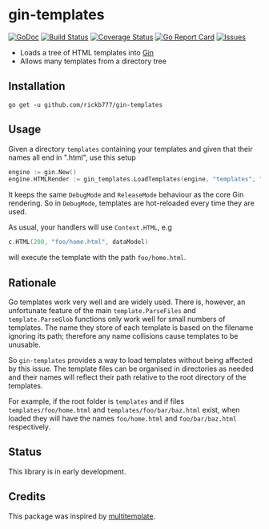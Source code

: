 # gin-templates

[![GoDoc](https://img.shields.io/badge/api-Godoc-blue.svg)](https://pkg.go.dev/github.com/rickb777/gin-templates)
[![Build Status](https://api.travis-ci.org/rickb777/gin-templates.svg?branch=master)](https://travis-ci.org/rickb777/gin-templates/builds)
[![Coverage Status](https://coveralls.io/repos/rickb777/gin-templates/badge.svg?branch=master&service=github)](https://coveralls.io/github/rickb777/gin-templates?branch=master)
[![Go Report Card](https://goreportcard.com/badge/github.com/rickb777/gin-templates)](https://goreportcard.com/report/github.com/rickb777/gin-templates)
[![Issues](https://img.shields.io/github/issues/rickb777/gin-templates.svg)](https://github.com/rickb777/gin-templates/issues)

* Loads a tree of HTML templates into [Gin](https://github.com/gin-gonic/gin)
* Allows many templates from a directory tree

## Installation

    go get -u github.com/rickb777/gin-templates

## Usage

Given a directory `templates` containing your templates and given that their names all end in ".html", use this setup

```go
engine := gin.New()
engine.HTMLRender := gin_templates.LoadTemplates(engine, "templates", ".html")
```

It keeps the same  `DebugMode` and `ReleaseMode` behaviour as the core Gin rendering. So in `DebugMode`, templates are hot-reloaded every time they are used.

As usual, your handlers will use `Context.HTML`, e.g

```go
c.HTML(200, "foo/home.html", dataModel)
```
will execute the template with the path `foo/home.html`.

## Rationale

Go templates work very well and are widely used. There is, however, an unfortunate feature of the main `template.ParseFiles` and `template.ParseGlob` functions only work well for small numbers of templates. The name they store of each template is based on the filename ignoring its path; therefore any name collisions cause templates to be unusable.

So `gin-templates` provides a way to load templates without being affected by this issue. The template files can be organised in directories as needed and their names will reflect their path relative to the root directory of the templates.

For example, if the root folder is `templates` and if files `templates/foo/home.html` and `templates/foo/bar/baz.html` exist, when loaded they will have the names `foo/home.html` and `foo/bar/baz.html` respectively.

## Status

This library is in early development.

## Credits

This package was inspired by [multitemplate](https://github.com/gin-contrib/multitemplate).